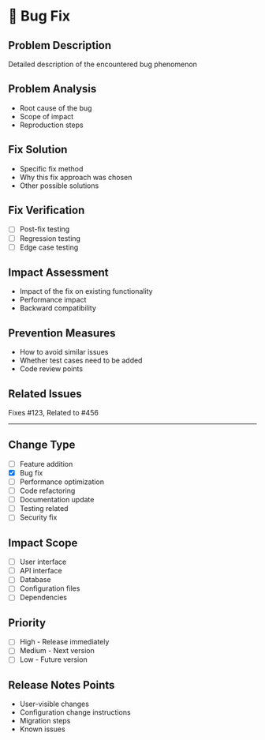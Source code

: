 # 🐛 Bug Fix

## Problem Description
Detailed description of the encountered bug phenomenon

## Problem Analysis
- Root cause of the bug
- Scope of impact
- Reproduction steps

## Fix Solution
- Specific fix method
- Why this fix approach was chosen
- Other possible solutions

## Fix Verification
- [ ] Post-fix testing
- [ ] Regression testing
- [ ] Edge case testing

## Impact Assessment
- Impact of the fix on existing functionality
- Performance impact
- Backward compatibility

## Prevention Measures
- How to avoid similar issues
- Whether test cases need to be added
- Code review points

## Related Issues
Fixes #123, Related to #456

---

## Change Type
- [ ] Feature addition
- [x] Bug fix
- [ ] Performance optimization
- [ ] Code refactoring
- [ ] Documentation update
- [ ] Testing related
- [ ] Security fix

## Impact Scope
- [ ] User interface
- [ ] API interface
- [ ] Database
- [ ] Configuration files
- [ ] Dependencies

## Priority
- [ ] High - Release immediately
- [ ] Medium - Next version
- [ ] Low - Future version

## Release Notes Points
- User-visible changes
- Configuration change instructions
- Migration steps
- Known issues 